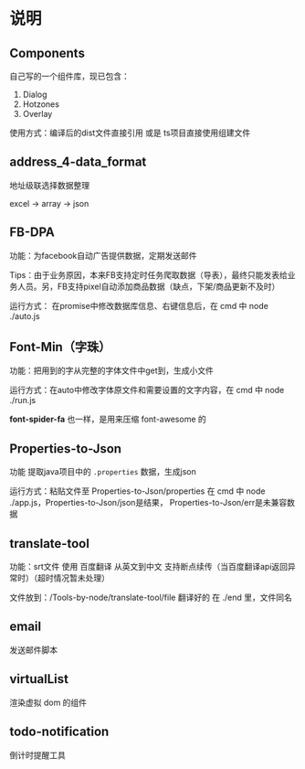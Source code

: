 # 说明

## Components

自己写的一个组件库，现已包含：

1. Dialog
2. Hotzones
3. Overlay

使用方式：编译后的dist文件直接引用 或是 ts项目直接使用组建文件

## address_4-data_format

地址级联选择数据整理

excel -> array -> json

## FB-DPA

功能：为facebook自动广告提供数据，定期发送邮件

Tips：由于业务原因，本来FB支持定时任务爬取数据（导表），最终只能发表给业务人员。另，FB支持pixel自动添加商品数据（缺点，下架/商品更新不及时）

运行方式： 在promise中修改数据库信息、右键信息后，在 cmd 中 node ./auto.js

## Font-Min（字珠）

功能：把用到的字从完整的字体文件中get到，生成小文件

运行方式：在auto中修改字体原文件和需要设置的文字内容，在 cmd 中 node ./run.js

**font-spider-fa** 也一样，是用来压缩 font-awesome 的

## Properties-to-Json

功能 提取java项目中的 `.properties` 数据，生成json

运行方式：粘贴文件至 Properties-to-Json/properties 在 cmd 中 node ./app.js，Properties-to-Json/json是结果， Properties-to-Json/err是未兼容数据

## translate-tool

功能：srt文件 使用 百度翻译 从英文到中文 支持断点续传（当百度翻译api返回异常时）（超时情况暂未处理）

文件放到：/Tools-by-node/translate-tool/file 翻译好的 在 ./end 里，文件同名

## email

发送邮件脚本

## virtualList

渲染虚拟 dom 的组件

## todo-notification

倒计时提醒工具
